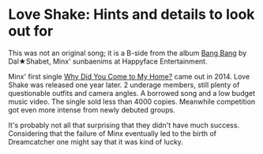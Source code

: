 # Love Shake: Hints and details to look out for

This was not an original song; it is a B-side from the album [Bang Bang](https://dalshabet.fandom.com/wiki/Bang_Bang)
by Dal★Shabet, Minx' sunbaenims at Happyface Entertainment.

Minx' first single [Why Did You Come to My Home?](Why_Did_You_Come_to_My_Home_hints.md) came out in 2014.
Love Shake was released one year later. 2 underage members, still plenty of questionable outfits and camera angles.
A borrowed song and a low budget music video. The single sold less than 4000 copies.
Meanwhile competition got even more intense from newly debuted groups.

It's probably not all that surprising that they didn't have much success.
Considering that the failure of Minx eventually led to the birth of Dreamcatcher
one might say that it was kind of lucky.
